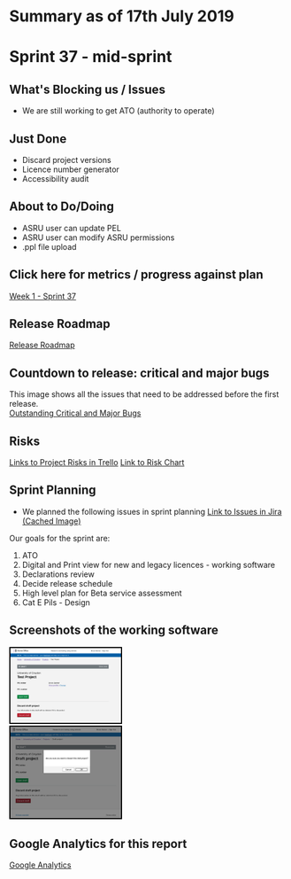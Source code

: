 # Summary as of 17th July 2019 

# Sprint 37 - mid-sprint

## What's Blocking us / Issues
* We are still working to get ATO (authority to operate)

## Just Done
* Discard project versions
* Licence number generator
* Accessibility audit 

## About to Do/Doing
* ASRU user can update PEL
* ASRU user can modify ASRU permissions
* .ppl file upload

## Click here for metrics / progress against plan
[Week 1 - Sprint 37](graphs/progress17072019.png)

## Release Roadmap
[Release Roadmap](graphs/ASLRoadMap17072019.jpg)

## Countdown to release: critical and major bugs
This image shows all the issues that need to be addressed before the first release.
<br>
[Outstanding Critical and Major Bugs](graphs/criticalAndMajor17072019.png)

## Risks
[Links to Project Risks in Trello](https://trello.com/b/VuFuCL7t/risk-register-and-kpis-asl-delivery) 
[Link to Risk Chart](graphs/risk17072019.png)

## Sprint Planning
* We planned the following issues in sprint planning [Link to Issues in Jira](https://jira.digital.homeoffice.gov.uk/secure/RapidBoard.jspa?rapidView=261)    [\(Cached Image\)](graphs/sprint17072019.png)

Our goals for the sprint are:
1. ATO 
2. Digital and Print view for new and legacy licences - working software 
3. Declarations review 
4. Decide release schedule 
5. High level plan for Beta service assessment 
6. Cat E Pils - Design

## Screenshots of the working software 
<a href="graphs/proto1_17072019.png"><img src="graphs/proto1_17072019.png" alt="HTML5 Icon" width="200" style="border:2px solid black"></a>
<br>
<a href="graphs/proto2_17072019.png"><img src="graphs/proto2_17072019.png" alt="HTML5 Icon" width="200" style="border:2px solid black"></a>
<br>

## Google Analytics for this report
[Google Analytics](graphs/GA17072019.jpg)

